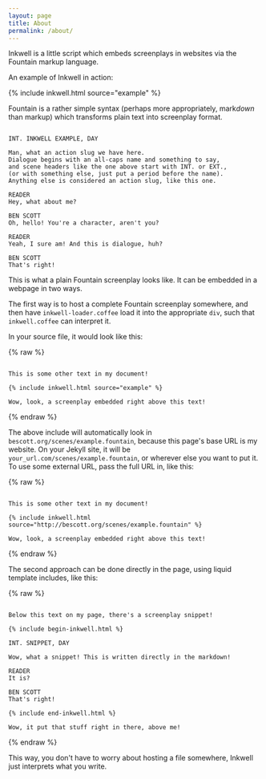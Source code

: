 ```yaml
---
layout: page
title: About
permalink: /about/
---
```



Inkwell is a little script which embeds screenplays in websites via the Fountain markup language.

An example of Inkwell in action:

{% include inkwell.html source="example" %}


Fountain is a rather simple syntax (perhaps more appropriately, mark*down* than markup)
which transforms plain text into screenplay format.

~~~text

INT. INKWELL EXAMPLE, DAY

Man, what an action slug we have here.
Dialogue begins with an all-caps name and something to say,
and scene headers like the one above start with INT. or EXT.,
(or with something else, just put a period before the name).
Anything else is considered an action slug, like this one.

READER
Hey, what about me?

BEN SCOTT
Oh, hello! You're a character, aren't you?

READER
Yeah, I sure am! And this is dialogue, huh?

BEN SCOTT
That's right!

~~~

This is what a plain Fountain screenplay looks like.
It can be embedded in a webpage in two ways.

The first way is to host a complete Fountain screenplay somewhere,
and then have `inkwell-loader.coffee` load it into the appropriate `div`,
such that `inkwell.coffee` can interpret it.

In your source file, it would look like this:

{% raw %}
~~~text

This is some other text in my document!

{% include inkwell.html source="example" %}

Wow, look, a screenplay embedded right above this text!

~~~
{% endraw %}

The above include will automatically look in `bescott.org/scenes/example.fountain`,
because this page's base URL is my website.
On your Jekyll site, it will be `your_url.com/scenes/example.fountain`,
or wherever else you want to put it.
To use some external URL, pass the full URL in, like this:

{% raw %}
~~~text

This is some other text in my document!

{% include inkwell.html source="http://bescott.org/scenes/example.fountain" %}

Wow, look, a screenplay embedded right above this text!

~~~
{% endraw %}



The second approach can be done directly in the page,
using liquid template includes, like this:

{% raw %}
~~~text

Below this text on my page, there's a screenplay snippet!

{% include begin-inkwell.html %}

INT. SNIPPET, DAY

Wow, what a snippet! This is written directly in the markdown!

READER
It is?

BEN SCOTT
That's right!

{% include end-inkwell.html %}

Wow, it put that stuff right in there, above me!

~~~
{% endraw %}

This way, you don't have to worry about hosting a file somewhere,
Inkwell just interprets what you write.






